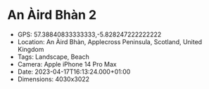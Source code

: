 # An Àird Bhàn 2

- GPS: 57.38840833333333,-5.828247222222222
- Location: An Àird Bhàn, Applecross Peninsula, Scotland, United Kingdom
- Tags: Landscape, Beach
- Camera: Apple iPhone 14 Pro Max
- Date: 2023-04-17T16:13:24.000+01:00
- Dimensions: 4030x3022
